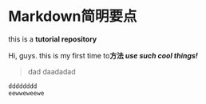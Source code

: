 # Markdown简明要点
this is a **tutorial repository**

Hi, guys. this is my first time to**方法 _use such cool things!_**
>dad
>daadadad
```
dddddddd
eewweweewe
```
